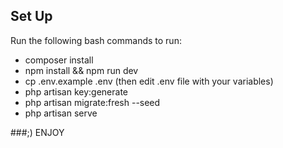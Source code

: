 ## Set Up ##


Run the following bash commands to run:
- composer install
- npm install && npm run dev
- cp .env.example .env (then edit .env file with your variables)
- php artisan key:generate
- php artisan migrate:fresh --seed
- php artisan serve

###;) ENJOY




